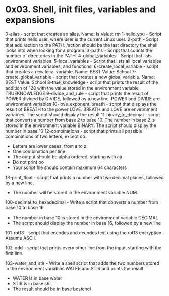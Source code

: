# 0x03. Shell, init files, variables and expansions
0-alias - script that creates an alias. Name: ls Value: rm 
1-hello_you - Script that prints hello user, where user is the current Linux user.
2-path - Script that add /action to the PATH. /action should be the last directory the shell looks into when looking for a program.
3-paths - Script that counts the number of directories in the PATH.
4-global_variables - Script that lists environment variables.
5-local_variables - Script that lists all local variables and environment variables, and functions.
6-create_local_variable - script that creates a new local variable. Name: BEST Value: School
7-create_global_variable - script that creates a new global variable. Name: BEST Value: School
8-true_knowledge -  script that prints the result of the addition of 128 with the value stored in the environment variable TRUEKNOWLEDGE
9-divide_and_rule - script that prints the result of POWER divided by DIVIDE, followed by a new line. POWER and DIVIDE are environment variables
10-love_exponent_breath - script that displays the result of BREATH to the power LOVE. BREATH and LOVE are environment variables. The script should display the result
11-binary_to_decimal -  script that converts a number from base 2 to base 10. The number in base 2 is stored in the environment variable BINARY. The script should display the number in base 10
12-combinations - script that prints all possible combinations of two letters, except oo.
- Letters are lower cases, from a to z
- One combination per line
- The output should be alpha ordered, starting with aa
- Do not print oo
- Your script file should contain maximum 64 characters

13-print_float - script that prints a number with two decimal places, followed by a new line.
- The number will be stored in the environment variable NUM.

100-decimal_to_hexadecimal - Write a script that converts a number from base 10 to base 16.
- The number in base 10 is stored in the environment variable DECIMAL
- The script should display the number in base 16, followed by a new line

101-rot13 - script that encodes and decodes text using the rot13 encryption. Assume ASCII.

102-odd - script that prints every other line from the input, starting with the first line.

103-water_and_stir - Write a shell script that adds the two numbers stored in the environment variables WATER and STIR and prints the result.
- WATER is in base water
- STIR is in base stir.
- The result should be in base bestchol
